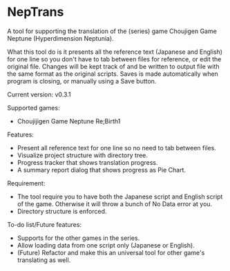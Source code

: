 # NepTrans
A tool for supporting the translation of the (series) game Choujigen Game Neptune (Hyperdimension Neptunia).

What this tool do is it presents all the reference text (Japanese and English) for one line 
so you don't have to tab between files for reference, or edit the original file.
Changes will be kept track of and be written to output file with the same format as the original scripts.
Saves is made automatically when program is closing, or manually using a Save button.

Current version: v0.3.1

Supported games:
- Choujijigen Game Neptune Re;Birth1

Features:
- Present all reference text for one line so no need to tab between files.
- Visualize project structure with directory tree.
- Progress tracker that shows translation progress.
- A summary report dialog that shows progress as Pie Chart.

Requirement:
- The tool require you to have both the Japanese script and English script of the game. Otherwise it will throw a bunch of No Data error at you.
- Directory structure is enforced.

To-do list/Future features:
- Supports for the other games in the series.
- Allow loading data from one script only (Japanese or English).
- (Future) Refactor and make this an universal tool for other game's translating as well.
